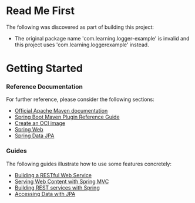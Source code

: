 # Read Me First
The following was discovered as part of building this project:

* The original package name 'com.learning.logger-example' is invalid and this project uses 'com.learning.loggerexample' instead.

# Getting Started

### Reference Documentation
For further reference, please consider the following sections:

* [Official Apache Maven documentation](https://maven.apache.org/guides/index.html)
* [Spring Boot Maven Plugin Reference Guide](https://docs.spring.io/spring-boot/docs/2.6.6/maven-plugin/reference/html/)
* [Create an OCI image](https://docs.spring.io/spring-boot/docs/2.6.6/maven-plugin/reference/html/#build-image)
* [Spring Web](https://docs.spring.io/spring-boot/docs/2.6.6/reference/htmlsingle/#boot-features-developing-web-applications)
* [Spring Data JPA](https://docs.spring.io/spring-boot/docs/2.6.6/reference/htmlsingle/#boot-features-jpa-and-spring-data)

### Guides
The following guides illustrate how to use some features concretely:

* [Building a RESTful Web Service](https://spring.io/guides/gs/rest-service/)
* [Serving Web Content with Spring MVC](https://spring.io/guides/gs/serving-web-content/)
* [Building REST services with Spring](https://spring.io/guides/tutorials/bookmarks/)
* [Accessing Data with JPA](https://spring.io/guides/gs/accessing-data-jpa/)

